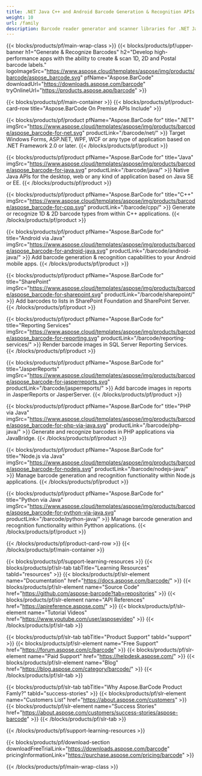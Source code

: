 ```yaml
---
title: .NET Java C++ and Android Barcode Generation & Recognition APIs 
weight: 10
url: /family
description: Barcode reader generator and scanner libraries for .NET Java Android & C++. Add barcode capabilities to SharePoint SSRS JasperReports and JasperServer
---
```


{{< blocks/products/pf/main-wrap-class >}}
{{< blocks/products/pf/upper-banner h1="Generate & Recognize Barcodes" h2="Develop high-performance apps with the ability to create & scan 1D, 2D and Postal barcode labels." logoImageSrc="https://www.aspose.cloud/templates/aspose/img/products/barcode/aspose_barcode.svg" pfName="Aspose.BarCode" downloadUrl="https://downloads.aspose.com/barcode" tryOnlineUrl="https://products.aspose.app/barcode" >}}

{{< blocks/products/pf/main-container >}}
{{< blocks/products/pf/product-card-row title="Aspose.BarCode On Premise APIs Include" >}}

{{< blocks/products/pf/product pfName="Aspose.BarCode for" title=".NET" imgSrc="https://www.aspose.cloud/templates/aspose/img/products/barcode/aspose_barcode-for-net.svg" productLink="/barcode/net/" >}}
Target Windows Forms, ASP.NET, WPF, WCF or any type of application based on .NET Framework 2.0 or later.
{{< /blocks/products/pf/product >}}

{{< blocks/products/pf/product pfName="Aspose.BarCode for" title="Java" imgSrc="https://www.aspose.cloud/templates/aspose/img/products/barcode/aspose_barcode-for-java.svg" productLink="/barcode/java/" >}}
Native Java APIs for the desktop, web or any kind of application based on Java SE or EE.
{{< /blocks/products/pf/product >}}

{{< blocks/products/pf/product pfName="Aspose.BarCode for" title="C++" imgSrc="https://www.aspose.cloud/templates/aspose/img/products/barcode/aspose_barcode-for-cpp.svg" productLink="/barcode/cpp/" >}}
Generate or recognize 1D & 2D barcode types from within C++ applications.
{{< /blocks/products/pf/product >}}

{{< blocks/products/pf/product pfName="Aspose.BarCode for" title="Android via Java" imgSrc="https://www.aspose.cloud/templates/aspose/img/products/barcode/aspose_barcode-for-android-java.svg" productLink="/barcode/android-java/" >}}
Add barcode generation & recognition capabilities to your Android mobile apps.
{{< /blocks/products/pf/product >}}

{{< blocks/products/pf/product pfName="Aspose.BarCode for" title="SharePoint" imgSrc="https://www.aspose.cloud/templates/aspose/img/products/barcode/aspose_barcode-for-sharepoint.svg" productLink="/barcode/sharepoint/" >}}
Add barcodes to lists in SharePoint Foundation and SharePoint Server.
{{< /blocks/products/pf/product >}}

{{< blocks/products/pf/product pfName="Aspose.BarCode for" title="Reporting Services" imgSrc="https://www.aspose.cloud/templates/aspose/img/products/barcode/aspose_barcode-for-reporting.svg" productLink="/barcode/reporting-services/" >}}
Render barcode images in SQL Server Reporting Services.
{{< /blocks/products/pf/product >}}

{{< blocks/products/pf/product pfName="Aspose.BarCode for" title="JasperReports" imgSrc="https://www.aspose.cloud/templates/aspose/img/products/barcode/aspose_barcode-for-jasperreports.svg" productLink="/barcode/jasperreports/" >}}
Add barcode images in reports in JasperReports or JasperServer.
{{< /blocks/products/pf/product >}}

{{< blocks/products/pf/product pfName="Aspose.BarCode for" title="PHP via Java" imgSrc="https://www.aspose.cloud/templates/aspose/img/products/barcode/aspose_barcode-for-php-via-java.svg" productLink="/barcode/php-java/" >}}
Generate and recognize barcodes in PHP applications via JavaBridge.
{{< /blocks/products/pf/product >}}

{{< blocks/products/pf/product pfName="Aspose.BarCode for" title="Node.js via Java" imgSrc="https://www.aspose.cloud/templates/aspose/img/products/barcode/aspose_barcode-for-nodejs.svg" productLink="/barcode/nodejs-java/" >}}
Manage barcode generation and recognition functionality within Node.js applications.
{{< /blocks/products/pf/product >}}

{{< blocks/products/pf/product pfName="Aspose.BarCode for" title="Python via Java" imgSrc="https://www.aspose.cloud/templates/aspose/img/products/barcode/aspose_barcode-for-python-via-java.svg" productLink="/barcode/python-java/" >}}
Manage barcode generation and recognition functionality within Pytthon applications.
{{< /blocks/products/pf/product >}}

{{< /blocks/products/pf/product-card-row >}}
{{< /blocks/products/pf/main-container >}}

{{< blocks/products/pf/support-learning-resources >}}
{{< blocks/products/pf/slr-tab tabTitle="Learning Resources" tabId="resources" >}}
{{< blocks/products/pf/slr-element name="Documentation" href="https://docs.aspose.com/barcode/" >}}
{{< blocks/products/pf/slr-element name="Source Code" href="https://github.com/aspose-barcode?tab=repositories" >}}
{{< blocks/products/pf/slr-element name="API References" href="https://apireference.aspose.com/" >}}
{{< blocks/products/pf/slr-element name="Tutorial Videos" href="https://www.youtube.com/user/asposevideo" >}}
{{< /blocks/products/pf/slr-tab >}}

{{< blocks/products/pf/slr-tab tabTitle="Product Support" tabId="support" >}}
{{< blocks/products/pf/slr-element name="Free Support" href="https://forum.aspose.com/c/barcode" >}}
{{< blocks/products/pf/slr-element name="Paid Support" href="https://helpdesk.aspose.com/" >}}
{{< blocks/products/pf/slr-element name="Blog" href="https://blog.aspose.com/category/barcode/" >}}
{{< /blocks/products/pf/slr-tab >}}

{{< blocks/products/pf/slr-tab tabTitle="Why Aspose.BarCode Product Famly?" tabId="success-stories" >}}
{{< blocks/products/pf/slr-element name="Customers List" href="https://about.aspose.com/customers" >}}
{{< blocks/products/pf/slr-element name="Success Stories" href="https://about.aspose.com/customers/success-stories/aspose-barcode" >}}
{{< /blocks/products/pf/slr-tab >}}

{{< /blocks/products/pf/support-learning-resources >}}

{{< blocks/products/pf/download-section downloadFreeTrialLink="https://downloads.aspose.com/barcode" pricingInformationLink="https://purchase.aspose.com/pricing/barcode" >}}

{{< /blocks/products/pf/main-wrap-class >}}
